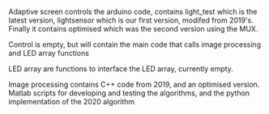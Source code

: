 Adaptive screen controls the arduino code, contains light_test which is the latest version, lightsensor which is our first version, modifed from 2019's. Finally it contains optimised which was the second version using the MUX.


Control is empty, but will contain the main code that calls image processing and LED array functions

LED array are functions to interface the LED array, currently empty.

Image processing contains C++ code from 2019, and an optimised version. Matlab scripts for developing and testing the algorithms, and the python implementation of the 2020 algorithm

